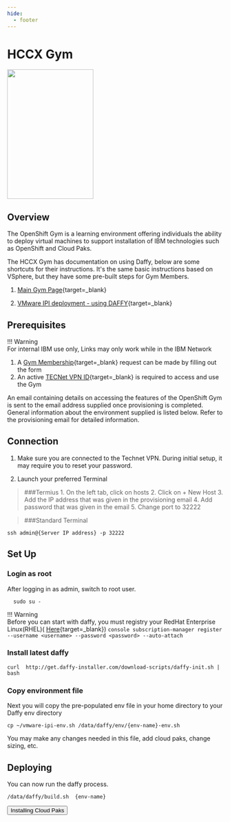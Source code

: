 ```yaml
---
hide:
  - footer
---
```

<script>
  document.title = "Deploy OCP - HCCX";
</script>

# HCCX Gym
<img src='../images/gym.png'   align="top" width="200"  height="300" style = "float">

## Overview
The OpenShift Gym is a learning environment offering individuals the ability to deploy virtual machines to support installation of IBM technologies such as OpenShift and Cloud Paks.

The HCCX Gym has documentation on using Daffy, below are some shortcuts for their instructions. It's the same basic instructions based on VSphere, but they have some pre-built steps for Gym Members.

1. [Main Gym Page](https://github.ibm.com/Kerry-Malland/openshift-gym-documentation/blob/main/README.md){target=_blank}

2. [VMware IPI deployment - using DAFFY](https://github.ibm.com/Kerry-Malland/openshift-gym-documentation/blob/main/workouts/vmwaredaffy.md){target=_blank}

## Prerequisites
!!! Warning   
      For internal IBM use only, Links may only work while in the IBM Network
1. A [Gym Membership](https://w3.ibm.com/w3publisher/ibm-americas-hccx/openshift-gym){target=_blank} request can be made by filling out the form
2. An active [TECNet VPN ID](https://w3.ibm.com/w3publisher/ibm-americas-hccx/tecnet){target=_blank} is required to access and use the Gym

An email containing details on accessing the features of the OpenShift Gym is sent to the email address supplied once provisioning is completed. General information about the environment supplied is listed below. Refer to the provisioning email for detailed information.

## Connection
1. Make sure you are connected to the Technet VPN. During initial setup, it may require you to reset your password.

2. Launch your preferred Terminal
> ###Termius
    1. On the left tab, click on hosts
    2. Click on + New Host
    3. Add the IP address that was given in the provisioning email
    4. Add password that was given in the email
    5. Change port to 32222

> ###Standard Terminal
```
ssh admin@{Server IP address} -p 32222
```

## Set Up
### Login as root
After logging in as admin, switch to root user.

```console
  sudo su -
```

!!! Warning  
      Before you can start with daffy, you must registry your RedHat Enterprise Linux(RHEL)( [Here](https://access.redhat.com/solutions/253273){target=_blank})
      ```console
      subscription-manager register --username <username> --password <password> --auto-attach
      ```

### Install latest daffy

```console
curl  http://get.daffy-installer.com/download-scripts/daffy-init.sh | bash

```

### Copy environment file
Next you will copy the pre-populated env file in your home directory to your Daffy env directory
```console
cp ~/vmware-ipi-env.sh /data/daffy/env/{env-name}-env.sh
```
You may make any changes needed in this file, add cloud paks, change sizing, etc.

## Deploying
You can now run the daffy process.

```console
/data/daffy/build.sh  {env-name}

```
<button onclick="location.href='../../Cloud-Paks/'" class="custom-btn btn-7">Installing Cloud Paks</button>
